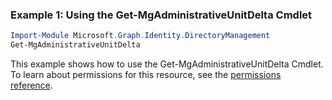 ### Example 1: Using the Get-MgAdministrativeUnitDelta Cmdlet
```powershell
Import-Module Microsoft.Graph.Identity.DirectoryManagement
Get-MgAdministrativeUnitDelta
```
This example shows how to use the Get-MgAdministrativeUnitDelta Cmdlet.
To learn about permissions for this resource, see the [permissions reference](/graph/permissions-reference).
